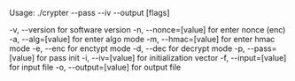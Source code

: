 Usage:
./crypter --pass <password> --iv <iv> --output <filename> [flags]

-v, --version for software version
-n, --nonce=[value] for enter nonce (enc)
-a, --alg=[value] for enter algo mode
-m, --hmac=[value] for enter hmac mode
-e, --enc for enctypt mode
-d, --dec for decrypt mode
-p, --pass=[value] for pass init
-i, --iv=[value] for initialization vector
-f, --input=[value] for input file
-o, --output=[value] for output file

